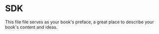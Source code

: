 # SDK

This file file serves as your book's preface, a great place to describe your book's content and ideas.

